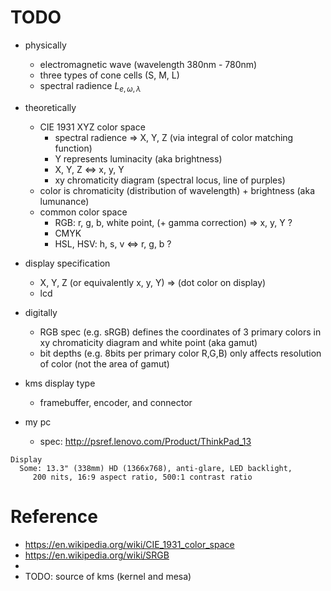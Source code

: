 <!--
{
  "title": "Color",
  "date": "2017-06-28T08:23:41+09:00",
  "category": "",
  "tags": ["graphics"],
  "draft": true
}
-->

# TODO

- physically
  - electromagnetic wave (wavelength 380nm - 780nm)
  - three types of cone cells (S, M, L)
  - spectral radience $L_{e,\omega,\lambda}$
- theoretically
  - CIE 1931 XYZ color space
      - spectral radience => X, Y, Z (via integral of color matching function)
      - Y represents luminacity (aka brightness)
      - X, Y, Z <=> x, y, Y
      - xy chromaticity diagram (spectral locus, line of purples)
  - color is chromaticity (distribution of wavelength) + brightness (aka lumunance)
  - common color space
      - RGB: r, g, b, white point, (+ gamma correction) => x, y, Y ?
      - CMYK
      - HSL, HSV: h, s, v <=> r, g, b ?
- display specification
  - X, Y, Z (or equivalently x, y, Y) => (dot color on display)
  - lcd
- digitally
  - RGB spec (e.g. sRGB) defines the coordinates of 3 primary colors in xy chromaticity diagram and white point (aka gamut)
  - bit depths (e.g. 8bits per primary color R,G,B) only affects resolution of color (not the area of gamut)
- kms display type
  - framebuffer, encoder, and connector

- my pc
  - spec: http://psref.lenovo.com/Product/ThinkPad_13

```
Display
  Some: 13.3" (338mm) HD (1366x768), anti-glare, LED backlight,
     200 nits, 16:9 aspect ratio, 500:1 contrast ratio
```

# Reference

- https://en.wikipedia.org/wiki/CIE_1931_color_space
- https://en.wikipedia.org/wiki/SRGB
-
- TODO: source of kms (kernel and mesa)

